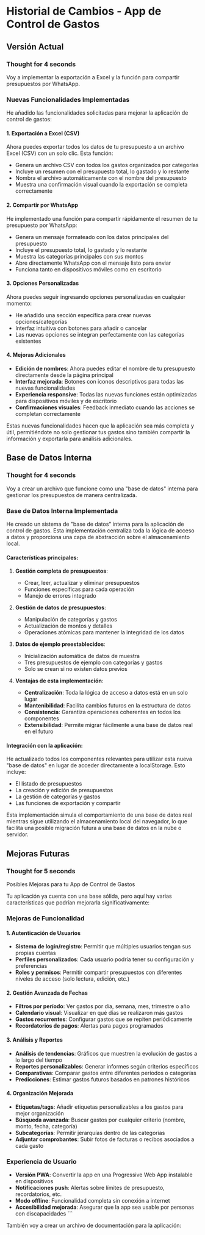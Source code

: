 # Historial de Cambios - App de Control de Gastos

## Versión Actual

### Thought for 4 seconds
Voy a implementar la exportación a Excel y la función para compartir presupuestos por WhatsApp.

### Nuevas Funcionalidades Implementadas
He añadido las funcionalidades solicitadas para mejorar la aplicación de control de gastos:

#### 1. Exportación a Excel (CSV)
Ahora puedes exportar todos los datos de tu presupuesto a un archivo Excel (CSV) con un solo clic. Esta función:

- Genera un archivo CSV con todos los gastos organizados por categorías
- Incluye un resumen con el presupuesto total, lo gastado y lo restante
- Nombra el archivo automáticamente con el nombre del presupuesto
- Muestra una confirmación visual cuando la exportación se completa correctamente

#### 2. Compartir por WhatsApp
He implementado una función para compartir rápidamente el resumen de tu presupuesto por WhatsApp:

- Genera un mensaje formateado con los datos principales del presupuesto
- Incluye el presupuesto total, lo gastado y lo restante
- Muestra las categorías principales con sus montos
- Abre directamente WhatsApp con el mensaje listo para enviar
- Funciona tanto en dispositivos móviles como en escritorio

#### 3. Opciones Personalizadas
Ahora puedes seguir ingresando opciones personalizadas en cualquier momento:

- He añadido una sección específica para crear nuevas opciones/categorías
- Interfaz intuitiva con botones para añadir o cancelar
- Las nuevas opciones se integran perfectamente con las categorías existentes

#### 4. Mejoras Adicionales
- **Edición de nombres**: Ahora puedes editar el nombre de tu presupuesto directamente desde la página principal
- **Interfaz mejorada**: Botones con iconos descriptivos para todas las nuevas funcionalidades
- **Experiencia responsive**: Todas las nuevas funciones están optimizadas para dispositivos móviles y de escritorio
- **Confirmaciones visuales**: Feedback inmediato cuando las acciones se completan correctamente

Estas nuevas funcionalidades hacen que la aplicación sea más completa y útil, permitiéndote no solo gestionar tus gastos sino también compartir la información y exportarla para análisis adicionales.

## Base de Datos Interna

### Thought for 4 seconds
Voy a crear un archivo que funcione como una "base de datos" interna para gestionar los presupuestos de manera centralizada.

### Base de Datos Interna Implementada
He creado un sistema de "base de datos" interna para la aplicación de control de gastos. Esta implementación centraliza toda la lógica de acceso a datos y proporciona una capa de abstracción sobre el almacenamiento local.

#### Características principales:
1. **Gestión completa de presupuestos**:
   - Crear, leer, actualizar y eliminar presupuestos
   - Funciones específicas para cada operación
   - Manejo de errores integrado

2. **Gestión de datos de presupuestos**:
   - Manipulación de categorías y gastos
   - Actualización de montos y detalles
   - Operaciones atómicas para mantener la integridad de los datos

3. **Datos de ejemplo preestablecidos**:
   - Inicialización automática de datos de muestra
   - Tres presupuestos de ejemplo con categorías y gastos
   - Solo se crean si no existen datos previos

4. **Ventajas de esta implementación**:
   - **Centralización**: Toda la lógica de acceso a datos está en un solo lugar
   - **Mantenibilidad**: Facilita cambios futuros en la estructura de datos
   - **Consistencia**: Garantiza operaciones coherentes en todos los componentes
   - **Extensibilidad**: Permite migrar fácilmente a una base de datos real en el futuro

#### Integración con la aplicación:
He actualizado todos los componentes relevantes para utilizar esta nueva "base de datos" en lugar de acceder directamente a localStorage. Esto incluye:

- El listado de presupuestos
- La creación y edición de presupuestos
- La gestión de categorías y gastos
- Las funciones de exportación y compartir

Esta implementación simula el comportamiento de una base de datos real mientras sigue utilizando el almacenamiento local del navegador, lo que facilita una posible migración futura a una base de datos en la nube o servidor.

## Mejoras Futuras

### Thought for 5 seconds
Posibles Mejoras para tu App de Control de Gastos

Tu aplicación ya cuenta con una base sólida, pero aquí hay varias características que podrían mejorarla significativamente:

### Mejoras de Funcionalidad

#### 1. Autenticación de Usuarios
- **Sistema de login/registro**: Permitir que múltiples usuarios tengan sus propias cuentas
- **Perfiles personalizados**: Cada usuario podría tener su configuración y preferencias
- **Roles y permisos**: Permitir compartir presupuestos con diferentes niveles de acceso (solo lectura, edición, etc.)

#### 2. Gestión Avanzada de Fechas
- **Filtros por período**: Ver gastos por día, semana, mes, trimestre o año
- **Calendario visual**: Visualizar en qué días se realizaron más gastos
- **Gastos recurrentes**: Configurar gastos que se repiten periódicamente
- **Recordatorios de pagos**: Alertas para pagos programados

#### 3. Análisis y Reportes
- **Análisis de tendencias**: Gráficos que muestren la evolución de gastos a lo largo del tiempo
- **Reportes personalizables**: Generar informes según criterios específicos
- **Comparativas**: Comparar gastos entre diferentes períodos o categorías
- **Predicciones**: Estimar gastos futuros basados en patrones históricos

#### 4. Organización Mejorada
- **Etiquetas/tags**: Añadir etiquetas personalizables a los gastos para mejor organización
- **Búsqueda avanzada**: Buscar gastos por cualquier criterio (nombre, monto, fecha, categoría)
- **Subcategorías**: Permitir jerarquías dentro de las categorías
- **Adjuntar comprobantes**: Subir fotos de facturas o recibos asociados a cada gasto

### Experiencia de Usuario

- **Versión PWA**: Convertir la app en una Progressive Web App instalable en dispositivos
- **Notificaciones push**: Alertas sobre límites de presupuesto, recordatorios, etc.
- **Modo offline**: Funcionalidad completa sin conexión a internet
- **Accesibilidad mejorada**: Asegurar que la app sea usable por personas con discapacidades
\`\`\`

También voy a crear un archivo de documentación para la aplicación:
